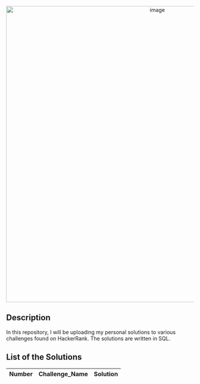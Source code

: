<p align="center"><img width="796" alt="image" src="https://github.com/AndriiSurname/HackerRank-SQL-Solutions/assets/101402199/296e6f48-23e6-4b5b-a70e-0e8a3d3a095c">

## Description
In this repository, I will be uploading my personal solutions to various challenges found on HackerRank. The solutions are written in SQL.

## List of the Solutions

| Number | Challenge_Name | Solution |
|:------:|------------|:---------:|
